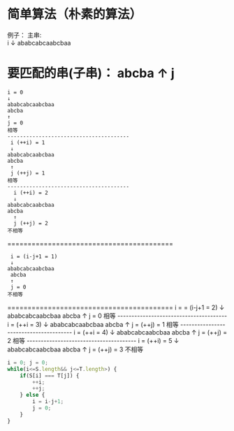 # 简单算法（朴素的算法）

例子：
主串:   
    i
    ↓
    ababcabcaabcbaa

要匹配的串(子串)：
    abcba
    ↑
    j
========================================= 
    i = 0
    ↓
    ababcabcaabcbaa
    abcba
    ↑
    j = 0
    相等
    ---------------------------------------
     i (++i) = 1
     ↓
    ababcabcaabcbaa
    abcba
     ↑
     j (++j) = 1
    相等
    ---------------------------------------
      i (++i) = 2
      ↓
    ababcabcaabcbaa
    abcba
      ↑
      j (++j) = 2
    不相等
=========================================  

     i = (i-j+1 = 1)
     ↓
    ababcabcaabcbaa
     abcba
     ↑
     j = 0
    不相等
========================================= 
      i =  = (i-j+1 = 2)
      ↓
    ababcabcaabcbaa
      abcba
      ↑
      j = 0
    相等
    ---------------------------------------
       i = (++i = 3)
       ↓
    ababcabcaabcbaa
      abcba
       ↑
       j = (++j) = 1
    相等
    ---------------------------------------
        i = (++i = 4)
        ↓
    ababcabcaabcbaa
      abcba
        ↑
        j = (++j) = 2
    相等
    ---------------------------------------
         i = (++i) = 5
         ↓
    ababcabcaabcbaa
      abcba
         ↑
         j = (++j) = 3
    不相等


``````js
i = 0; j = 0;
while(i<=S.length&& j<=T.length>) {
    if(S[i] === T[j]) {
        ++i;
        ++j;
    } else {
        i = i-j+1;
        j = 0;
    }
}
``````